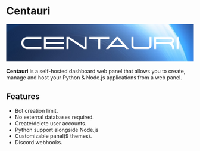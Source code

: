 # Centauri

![Image](./banner.png)

**Centauri** is a self-hosted dashboard web panel that allows you to create, manage and host your Python & Node.js applications from a web panel.

## Features

- Bot creation limit.
- No external databases required.
- Create/delete user accounts.
- Python support alongside Node.js
- Customizable panel(9 themes).
- Discord webhooks.
